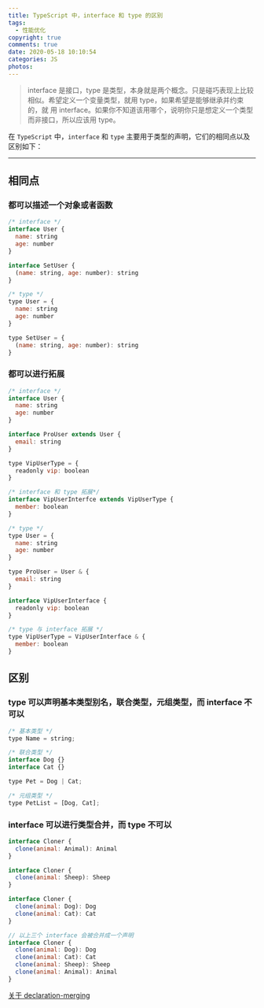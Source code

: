 ```yaml
---
title: TypeScript 中，interface 和 type 的区别
tags:
  - 性能优化
copyright: true
comments: true
date: 2020-05-18 10:10:54
categories: JS
photos:
---
```


> interface 是接口，type 是类型，本身就是两个概念。只是碰巧表现上比较相似。希望定义一个变量类型，就用 type，如果希望是能够继承并约束的，就
> 用 interface。如果你不知道该用哪个，说明你只是想定义一个类型而非接口，所以应该用 type。

在 `TypeScript` 中，`interface` 和 `type` 主要用于类型的声明，它们的相同点以及区别如下：

---

<!--more-->

## 相同点

### 都可以描述一个对象或者函数

```js
/* interface */
interface User {
  name: string
  age: number
}

interface SetUser {
  (name: string, age: number): string
}
```

```js
/* type */
type User = {
  name: string
  age: number
}

type SetUser = {
  (name: string, age: number): string
}
```

### 都可以进行拓展

```js
/* interface */
interface User {
  name: string
  age: number
}

interface ProUser extends User {
  email: string
}

type VipUserType = {
  readonly vip: boolean
}

/* interface 和 type 拓展*/
interface VipUserInterfce extends VipUserType {
  member: boolean
}
```

```js
/* type */
type User = {
  name: string
  age: number
}

type ProUser = User & {
  email: string
}

interface VipUserInterface {
  readonly vip: boolean
}

/* type 与 interface 拓展 */
type VipUserType = VipUserInterface & {
  member: boolean
}
```

## 区别

### type 可以声明基本类型别名，联合类型，元组类型，而 interface 不可以

```js
/* 基本类型 */
type Name = string;

/* 联合类型 */
interface Dog {}
interface Cat {}

type Pet = Dog | Cat;

/* 元组类型 */
type PetList = [Dog, Cat];
```

### interface 可以进行类型合并，而 type 不可以

```js
interface Cloner {
  clone(animal: Animal): Animal
}

interface Cloner {
  clone(animal: Sheep): Sheep
}

interface Cloner {
  clone(animal: Dog): Dog
  clone(animal: Cat): Cat
}

// 以上三个 interface 会被合并成一个声明
interface Cloner {
  clone(animal: Dog): Dog
  clone(animal: Cat): Cat
  clone(animal: Sheep): Sheep
  clone(animal: Animal): Animal
}
```

[关于 declaration-merging](https://www.typescriptlang.org/docs/handbook/declaration-merging.html)
